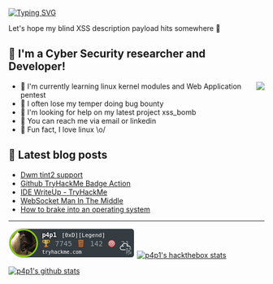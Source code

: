 [![Typing SVG](https://readme-typing-svg.herokuapp.com?font=Hack&color=%239315B7&lines=What's+up!+I'm+Leo+-+aka+p4p1)](https://git.io/typing-svg)


Let's hope my blind XSS description payload hits somewhere :penguin:

## :name_badge: I'm a Cyber Security researcher and Developer!
<img align="right" src="https://media2.giphy.com/media/OAjlP22ecZn8s/giphy.gif?cid=ecf05e47ywsgclvvh7szmca4tujz9odsf7dkd6hrf3oamdry&rid=giphy.gif&ct=g" />

- :peach: I'm currently learning linux kernel modules and Web Application pentest
- :tangerine: I often lose my temper doing bug bounty
- :tomato: I'm looking for help on my latest project xss_bomb
- :watermelon: You can reach me via email or linkedin
- :meat_on_bone: Fun fact, I love linux \o/

## :notebook: Latest blog posts
<!-- BLOG-POST-LIST:START -->
- [Dwm tint2 support](https://leosmith.xyz/blog/dwm-tint2-support.html)
- [Github TryHackMe Badge Action](https://leosmith.xyz/blog/github-tryhackme-action.html)
- [IDE WriteUp - TryHackMe](https://leosmith.xyz/blog/ide-tryhackme.html)
- [WebSocket Man In The Middle](https://leosmith.xyz/blog/websocket-mitm.html)
- [How to brake into an operating system](https://leosmith.xyz/blog/breaking-in-os.html)
<!-- BLOG-POST-LIST:END -->

---

[![p4p1's tryhackme stats](https://raw.githubusercontent.com/p4p1/p4p1/master/assets/thm_propic.png)][tryhackme]
[![p4p1's hackthebox stats](http://www.hackthebox.eu/badge/image/311399)][hackthebox]


[![p4p1's github stats](https://github-readme-stats.vercel.app/api?username=p4p1&show_icons=true&theme=dracula)][website]

<!--
**p4p1/p4p1** is a ✨ _special_ ✨ repository because its `README.md` (this file) appears on your GitHub profile.

Here are some ideas to get you started:

- 🔭 I’m currently working on ...
- 🌱 I’m currently learning ...
- 👯 I’m looking to collaborate on ...
- 🤔 I’m looking for help with ...
- 💬 Ask me about ...
- 📫 How to reach me: ...
- 😄 Pronouns: ...
- ⚡ Fun fact: ...

## Description
At the age of 13, I created my first ever computer virus on a Windows XP and
since then have been obsessed with to Security Research and Software Development.
I am currently working on getting my OSCP and Pentest+ to be an expert in the
field on Information Security and pen-testing. On this github I have a lot of
repositories ranging from my personnal work to my portfolio projects and
School Projects.
-->

[website]: https://leosmith.xyz
[linkedin]: https://www.linkedin.com/in/leo-smith/
[tryhackme]: https://tryhackme.com/p/p4p1
[twitter]: https://twitter.com/p4p1_ls
[hackthebox]: https://www.hackthebox.eu/home/users/profile/311399
